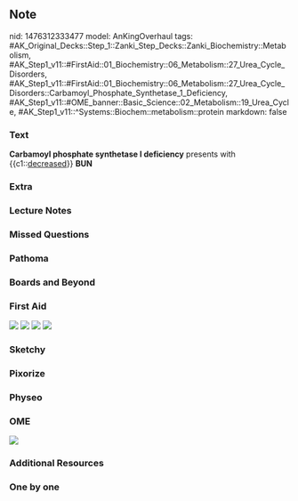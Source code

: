 ## Note
nid: 1476312333477
model: AnKingOverhaul
tags: #AK_Original_Decks::Step_1::Zanki_Step_Decks::Zanki_Biochemistry::Metabolism, #AK_Step1_v11::#FirstAid::01_Biochemistry::06_Metabolism::27_Urea_Cycle_Disorders, #AK_Step1_v11::#FirstAid::01_Biochemistry::06_Metabolism::27_Urea_Cycle_Disorders::Carbamoyl_Phosphate_Synthetase_1_Deficiency, #AK_Step1_v11::#OME_banner::Basic_Science::02_Metabolism::19_Urea_Cycle, #AK_Step1_v11::^Systems::Biochem::metabolism::protein
markdown: false

### Text
<div>
  <b>Carbamoyl phosphate synthetase I deficiency</b> presents with
  {{c1::<u>decreased</u>}} <b>BUN</b>
</div>

### Extra


### Lecture Notes


### Missed Questions


### Pathoma


### Boards and Beyond


### First Aid
<img src="tmp5nlPaS.png"> <img src="tmprKyTak.png"> <img src=
"tmpljNfax.png"> <img src="tmpzLIWuH.png">

### Sketchy


### Pixorize


### Physeo


### OME
<div class="ome-widget">
  <a href=
  "https://onlinemeded.org/spa/metabolism/urea-cycle/acquire?ref=anki">
  <img src="_OME_AnkiFlashcards_Lesson_2.png"></a>
</div>

### Additional Resources


### One by one

